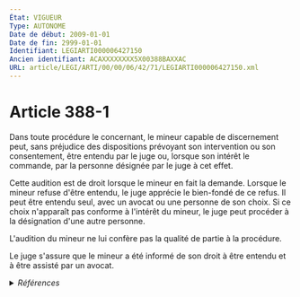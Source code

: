 ```yaml
---
État: VIGUEUR
Type: AUTONOME
Date de début: 2009-01-01
Date de fin: 2999-01-01
Identifiant: LEGIARTI000006427150
Ancien identifiant: ACAXXXXXXXX5X00388BAXXAC
URL: article/LEGI/ARTI/00/00/06/42/71/LEGIARTI000006427150.xml
---
```


<h1>Article 388-1</h1>

Dans toute procédure le concernant, le mineur capable de discernement peut, sans
préjudice des dispositions prévoyant son intervention ou son consentement, être
entendu par le juge ou, lorsque son intérêt le commande, par la personne
désignée par le juge à cet effet.<br />

Cette audition est de droit lorsque le mineur en fait la demande. Lorsque le
mineur refuse d'être entendu, le juge apprécie le bien-fondé de ce refus. Il
peut être entendu seul, avec un avocat ou une personne de son choix. Si ce choix
n'apparaît pas conforme à l'intérêt du mineur, le juge peut procéder à la
désignation d'une autre personne.<br />

L'audition du mineur ne lui confère pas la qualité de partie à la procédure.<br />

Le juge s'assure que le mineur a été informé de son droit à être entendu et à
être assisté par un avocat.


<details>
  <summary><em>Références</em></summary>

  <h2>Articles faisant référence à l'article</h2>
  
  <ul>
    <li>
      <a href="https://legal.tricoteuses.fr//redirection/LEGIARTI000006284893?vers=git&vers=legifrance">LOI n° 2007-308 du 5 mars 2007 portant réforme de la protection juridique des majeurs - article 2 ENTIEREMENT_MODIF</a> MODIFICATION cible
    </li>
  </ul>
  
  <h2>Références faites par l'article</h2>
  
  <ul>
    <li>
      1991-07-10 CITATION cible <a href="https://legal.tricoteuses.fr//redirection/LEGIARTI000033460749?vers=git&vers=legifrance">Loi n° 91-647 du 10 juillet 1991 relative à l'aide juridique - article 10 AUTONOME VIGUEUR, en vigueur depuis le 2017-01-01</a>
    </li>
    <li>
      1991-07-10 CITATION cible <a href="https://legal.tricoteuses.fr//redirection/LEGIARTI000006491197?vers=git&vers=legifrance">Loi n° 91-647 du 10 juillet 1991 relative à l'aide juridique - article 9-1 AUTONOME VIGUEUR, en vigueur depuis le 1994-02-01</a>
    </li>
    <li>
      1991-12-19 CITATION cible <a href="https://legal.tricoteuses.fr//redirection/LEGIARTI000006496327?vers=git&vers=legifrance">Décret n°91-1266 du 19 décembre 1991 portant application de la loi n° 91-647 du 10 juillet 1991 relative à l'aide juridique - article 70-1 AUTONOME ABROGE, en vigueur du 1993-09-22 au 2021-01-01</a>
    </li>
    <li>
      1996-10-10 CITATION cible <a href="https://legal.tricoteuses.fr//redirection/LEGIARTI000041393463?vers=git&vers=legifrance">Décret n°96-887 du 10 octobre 1996 portant règlement type relatif aux règles de gestion financière et comptable des fonds versés par l'Etat aux caisses des règlements pécuniaires des avocats pour les missions d'aide juridictionnelle et pour l'aide à l'intervention de l'avocat prévue par les dispositions de la troisième partie de la loi du 10 juillet 1991. - article Annexe AUTONOME MODIFIE, en vigueur du 2020-01-01 au 2021-01-01</a>
    </li>
    <li>
      2002-03-04 CITATION cible <a href="https://legal.tricoteuses.fr//redirection/LEGIARTI000006284711?vers=git&vers=legifrance">Loi n° 2002-305 du 4 mars 2002 relative à l'autorité parentale - article 19 AUTONOME VIGUEUR, en vigueur depuis le 2003-01-01</a>
    </li>
    <li>
      2007-03-05 MODIFICATION source <a href="https://legal.tricoteuses.fr//redirection/LEGIARTI000006284893?vers=git&vers=legifrance">LOI n° 2007-308 du 5 mars 2007 portant réforme de la protection juridique des majeurs - article 2 ENTIEREMENT_MODIF</a>
    </li>
    <li>
      2020-12-28 CITATION cible <a href="https://legal.tricoteuses.fr//redirection/LEGIARTI000042873024?vers=git&vers=legifrance">Décret n° 2020-1717 du 28 décembre 2020 portant application de la loi n° 91-647 du 10 juillet 1991 relative à l'aide juridique et relatif à l'aide juridictionnelle et à l'aide à l'intervention de l'avocat dans les procédures non juridictionnelles - article 11 AUTONOME VIGUEUR, en vigueur depuis le 2021-01-01</a>
    </li>
    <li>
      2020-12-28 CITATION cible <a href="https://legal.tricoteuses.fr//redirection/LEGIARTI000043712772?vers=git&vers=legifrance">Décret n° 2020-1717 du 28 décembre 2020 portant application de la loi n° 91-647 du 10 juillet 1991 relative à l'aide juridique et relatif à l'aide juridictionnelle et à l'aide à l'intervention de l'avocat dans les procédures non juridictionnelles - article 75 AUTONOME VIGUEUR, en vigueur depuis le 2021-07-01</a>
    </li>
    <li>
      2020-12-28 CITATION cible <a href="https://legal.tricoteuses.fr//redirection/LEGIARTI000042873290?vers=git&vers=legifrance">Décret n° 2020-1717 du 28 décembre 2020 portant application de la loi n° 91-647 du 10 juillet 1991 relative à l'aide juridique et relatif à l'aide juridictionnelle et à l'aide à l'intervention de l'avocat dans les procédures non juridictionnelles - article 76 AUTONOME VIGUEUR, en vigueur depuis le 2021-01-01</a>
    </li>
    <li>
      2020-12-28 CITATION cible <a href="https://legal.tricoteuses.fr//redirection/LEGIARTI000042873404?vers=git&vers=legifrance">Décret n° 2020-1717 du 28 décembre 2020 portant application de la loi n° 91-647 du 10 juillet 1991 relative à l'aide juridique et relatif à l'aide juridictionnelle et à l'aide à l'intervention de l'avocat dans les procédures non juridictionnelles - article 77 AUTONOME VIGUEUR, en vigueur depuis le 2021-01-01</a>
    </li>
    <li>
      2999-01-01 CITATION cible <a href="https://legal.tricoteuses.fr//redirection/LEGIARTI000033460869?vers=git&vers=legifrance">Code civil - article 229-2 AUTONOME VIGUEUR, en vigueur depuis le 2017-01-01</a>
    </li>
    <li>
      2999-01-01 CITATION cible <a href="https://legal.tricoteuses.fr//redirection/LEGIARTI000033460867?vers=git&vers=legifrance">Code civil - article 229-3 AUTONOME VIGUEUR, en vigueur depuis le 2017-01-01</a>
    </li>
    <li>
      2999-01-01 CITATION cible <a href="https://legal.tricoteuses.fr//redirection/LEGIARTI000006424230?vers=git&vers=legifrance">Code civil - article 290 AUTONOME ABROGE, en vigueur du 1993-01-09 au 2002-03-05</a>
    </li>
    <li>
      2999-01-01 CITATION cible <a href="https://legal.tricoteuses.fr//redirection/LEGIARTI000022469784?vers=git&vers=legifrance">Code civil - article 373-2-11 AUTONOME VIGUEUR, en vigueur depuis le 2010-07-11</a>
    </li>
    <li>
      2999-01-01 CITATION cible <a href="https://legal.tricoteuses.fr//redirection/LEGIARTI000006427553?vers=git&vers=legifrance">Code civil - article 411 AUTONOME MODIFIE, en vigueur du 1998-05-19 au 2009-01-01</a>
    </li>
    <li>
      2999-01-01 CITATION cible <a href="https://legal.tricoteuses.fr//redirection/LEGIARTI000034723927?vers=git&vers=legifrance">Code de procédure civile - article 1144 AUTONOME VIGUEUR, en vigueur depuis le 2017-05-11</a>
    </li>
    <li>
      2999-01-01 CITATION cible <a href="https://legal.tricoteuses.fr//redirection/LEGIARTI000033747825?vers=git&vers=legifrance">Code de procédure civile - article 1148-2 AUTONOME VIGUEUR, en vigueur depuis le 2017-01-01</a>
    </li>
    <li>
      2999-01-01 CITATION cible <a href="https://legal.tricoteuses.fr//redirection/LEGIARTI000032105160?vers=git&vers=legifrance">Code de procédure civile - article 1180-9 AUTONOME VIGUEUR, en vigueur depuis le 2016-02-26</a>
    </li>
    <li>
      2999-01-01 CITATION cible <a href="https://legal.tricoteuses.fr//redirection/LEGIARTI000020031047?vers=git&vers=legifrance">Code de procédure civile - article 1236 AUTONOME VIGUEUR, en vigueur depuis le 2009-01-01</a>
    </li>
    <li>
      2999-01-01 CITATION cible <a href="https://legal.tricoteuses.fr//redirection/LEGIARTI000047053247?vers=git&vers=legifrance">Code de procédure civile - article 338-1 AUTONOME VIGUEUR, en vigueur depuis le 2023-05-01</a>
    </li>
    <li>
      2999-01-01 CITATION cible <a href="https://legal.tricoteuses.fr//redirection/LEGIARTI000047053198?vers=git&vers=legifrance">Code de procédure civile - article 695 AUTONOME VIGUEUR, en vigueur depuis le 2023-01-26</a>
    </li>
    <li>
      2999-01-01 CITATION cible <a href="https://legal.tricoteuses.fr//redirection/LEGIARTI000020667058?vers=git&vers=legifrance">Code de procédure pénale - article A43-13 AUTONOME VIGUEUR, en vigueur depuis le 2009-05-25</a>
    </li>
    <li>
      2999-01-01 CITATION cible <a href="https://legal.tricoteuses.fr//redirection/LEGIARTI000020664487?vers=git&vers=legifrance">Code de procédure pénale - article R221-1 AUTONOME VIGUEUR, en vigueur depuis le 2009-05-25</a>
    </li>
    <li>
      2999-01-01 CITATION cible <a href="https://legal.tricoteuses.fr//redirection/LEGIARTI000024531297?vers=git&vers=legifrance">Code de procédure pénale - article R224-2 AUTONOME MODIFIE, en vigueur du 2011-09-03 au 2013-08-29</a>
    </li>
    <li>
      2999-01-01 CITATION cible <a href="https://legal.tricoteuses.fr//redirection/LEGIARTI000049403781?vers=git&vers=legifrance">Code de procédure pénale - article R93 AUTONOME VIGUEUR, en vigueur depuis le 2024-04-12</a>
    </li>
    <li>
      CODIFICATION source Loi 1803-03-14
    </li>
  </ul>
</details>
